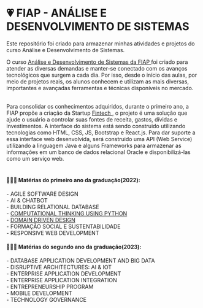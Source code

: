 # 💗 FIAP - ANÁLISE E DESENVOLVIMENTO DE SISTEMAS
Este repositório foi criado para armazenar minhas atividades e projetos do curso Análise e Desenvolvimento de Sistemas.

O curso <a href="https://www.fiap.com.br/online/graduacao/tecnologo/analise-e-desenvolvimento-de-sistemas">Análise e Desenvolvimento de Sistemas da FIAP </a>foi criado para atender as diversas demandas e manter-se conectado com os avanços tecnológicos 
que surgem a cada dia. Por isso, desde o início das aulas, por meio de projetos reais, os alunos conhecem e utilizam as mais 
diversas, importantes e avançadas ferramentas e técnicas disponíveis no mercado. <br> <br>

Para consolidar os conhecimentos adquiridos, durante o primeiro ano, a FIAP propõe a criação da Startup <a href="PROJETO FINTECH">Fintech </a>, o projeto 
é uma solução que ajude o usuário a controlar suas fontes de receita, gastos, dívidas e investimentos. A interface do sistema está sendo construido 
utilizando tecnologias como HTML, CSS, JS, Bootstrap e React.js. Para dar suporte a essa interface web desenvolvida, será construido uma API 
(Web Service) utilizando a linguagem Java e alguns Frameworks para armazenar as informações em um banco de dados relacional Oracle e
disponibilizá-las como um serviço web. 

#

<h4>👩🏼‍💻 Matérias do primeiro ano da graduação(2022):</h4> 
- AGILE SOFTWARE DESIGN <br>
- AI & CHATBOT <br>
- BUILDING RELATIONAL DATABASE <br>
- <a href = "COMPUTATIONAL THINKING USING PYTHON"> COMPUTATIONAL THINKING USING PYTHON </a> <br>
- <a href="DOMAIN DRIVEN DESIGN">DOMAIN DRIVEN DESIGN </a> <br>
- FORMAÇÃO SOCIAL E SUSTENTABILIDADE <br>
- RESPONSIVE WEB DEVELOPMENT <br>


<h4>👩🏼‍💻 Matérias do segundo ano da graduação(2023):</h4>
- DATABASE APPLICATION DEVELOPMENT AND BIG DATA <br>
- DISRUPTIVE ARCHITECTURES: AI & IOT <br>
- ENTERPRISE APPLICATION DEVELOPMENT <br>
- ENTERPRISE APPLICATION INTEGRATION <br>
- ENTREPRENEURSHIP PROGRAM <br>
- MOBILE DEVELOPMENT <br>
- TECHNOLOGY GOVERNANCE <br>







